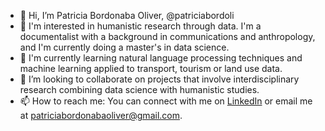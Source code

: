 - 👋 Hi, I’m Patricia Bordonaba Oliver, @patriciabordoli
- 👀 I'm interested in humanistic research through data. I'm a documentalist with a background in communications and anthropology, and I'm currently doing a master's in data science.
- 🌱 I'm currently learning natural language processing techniques and machine learning applied to transport, tourism or land use data.
- 💞️ I’m looking to collaborate on projects that involve interdisciplinary research combining data science with humanistic studies.
- 📫 How to reach me: You can connect with me on [LinkedIn](https://www.linkedin.com/in/patriciabordonaba/) or email me at [patriciabordonabaoliver@gmail.com](mailto:patriciabordonabaoliver@gmail.com).

